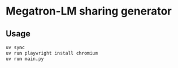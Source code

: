 # Megatron-LM sharing generator

## Usage

```bash
uv sync
uv run playwright install chromium
uv run main.py
```
